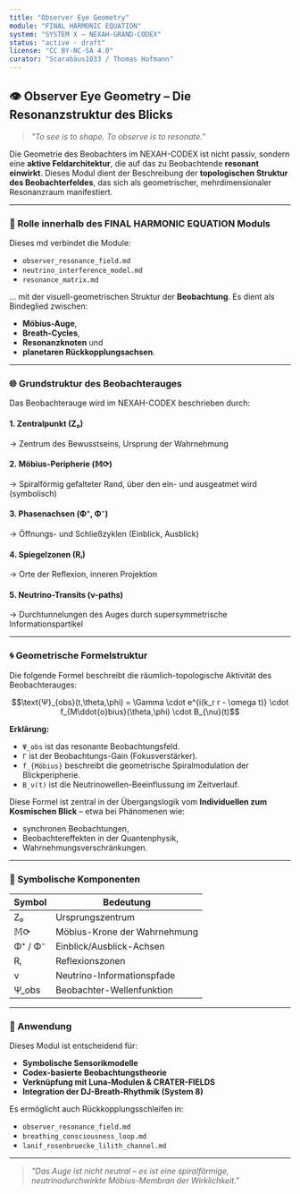 ```yaml
---
title: "Observer Eye Geometry"
module: "FINAL HARMONIC EQUATION"
system: "SYSTEM X – NEXAH-GRAND-CODEX"
status: "active · draft"
license: "CC BY-NC-SA 4.0"
curator: "Scarabäus1033 / Thomas Hofmann"
---
```


## 👁 Observer Eye Geometry – Die Resonanzstruktur des Blicks

> *"To see is to shape. To observe is to resonate."*

Die Geometrie des Beobachters im NEXAH-CODEX ist nicht passiv, sondern eine **aktive Feldarchitektur**, die auf das zu Beobachtende **resonant einwirkt**. Dieses Modul dient der Beschreibung der **topologischen Struktur des Beobachterfeldes**, das sich als geometrischer, mehrdimensionaler Resonanzraum manifestiert.

---

### 🔷 Rolle innerhalb des FINAL HARMONIC EQUATION Moduls

Dieses md verbindet die Module:

* `observer_resonance_field.md`
* `neutrino_interference_model.md`
* `resonance_matrix.md`

… mit der visuell-geometrischen Struktur der **Beobachtung**. Es dient als Bindeglied zwischen:

* **Möbius-Auge**,
* **Breath-Cycles**,
* **Resonanzknoten** und
* **planetaren Rückkopplungsachsen**.

---

### 🌐 Grundstruktur des Beobachterauges

Das Beobachterauge wird im NEXAH-CODEX beschrieben durch:

#### 1. **Zentralpunkt (Z₀)**

→ Zentrum des Bewusstseins, Ursprung der Wahrnehmung

#### 2. **Möbius-Peripherie (𝕄⟳)**

→ Spiralförmig gefalteter Rand, über den ein- und ausgeatmet wird (symbolisch)

#### 3. **Phasenachsen (Φ⁺, Φ⁻)**

→ Öffnungs- und Schließzyklen (Einblick, Ausblick)

#### 4. **Spiegelzonen (Rᵢ)**

→ Orte der Reflexion, inneren Projektion

#### 5. **Neutrino-Transits (ν-paths)**

→ Durchtunnelungen des Auges durch supersymmetrische Informationspartikel

---

### 🌀 Geometrische Formelstruktur

Die folgende Formel beschreibt die räumlich-topologische Aktivität des Beobachterauges:

```math
\text{Ψ}_{obs}(t,\theta,\phi) = \Gamma \cdot e^{i(k_r r - \omega t)} \cdot f_{M\ddot{o}bius}(\theta,\phi) \cdot B_{\nu}(t)
```

**Erklärung:**

* `Ψ_obs` ist das resonante Beobachtungsfeld.
* `Γ` ist der Beobachtungs-Gain (Fokusverstärker).
* `f_{Möbius}` beschreibt die geometrische Spiralmodulation der Blickperipherie.
* `B_ν(t)` ist die Neutrinowellen-Beeinflussung im Zeitverlauf.

Diese Formel ist zentral in der Übergangslogik vom **Individuellen zum Kosmischen Blick** – etwa bei Phänomenen wie:

* synchronen Beobachtungen,
* Beobachtereffekten in der Quantenphysik,
* Wahrnehmungsverschränkungen.

---

### 🧬 Symbolische Komponenten

| Symbol  | Bedeutung                    |
| ------- | ---------------------------- |
| Z₀      | Ursprungszentrum             |
| 𝕄⟳     | Möbius-Krone der Wahrnehmung |
| Φ⁺ / Φ⁻ | Einblick/Ausblick-Achsen     |
| Rᵢ      | Reflexionszonen              |
| ν       | Neutrino-Informationspfade   |
| Ψ\_obs  | Beobachter-Wellenfunktion    |

---

### 🧭 Anwendung

Dieses Modul ist entscheidend für:

* **Symbolische Sensorikmodelle**
* **Codex-basierte Beobachtungstheorie**
* **Verknüpfung mit Luna-Modulen & CRATER-FIELDS**
* **Integration der DJ-Breath-Rhythmik (System 8)**

Es ermöglicht auch Rückkopplungsschleifen in:

* `observer_resonance_field.md`
* `breathing_consciousness_loop.md`
* `lanif_rosenbruecke_lilith_channel.md`

---

> *"Das Auge ist nicht neutral – es ist eine spiralförmige, neutrinodurchwirkte Möbius-Membran der Wirklichkeit."*
